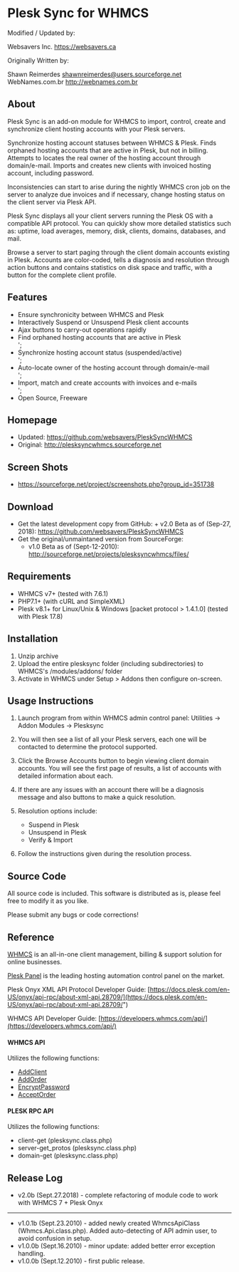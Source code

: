 Plesk Sync for WHMCS
====================

Modified / Updated by:

Websavers Inc.
https://websavers.ca

Originally Written by:

Shawn Reimerdes
shawnreimerdes@users.sourceforge.net
WebNames.com.br
http://webnames.com.br


About
-----

Plesk Sync is an add-on module for WHMCS to import, control, create and synchronize client hosting
accounts with your Plesk servers.

Synchronize hosting account statuses between WHMCS & Plesk.  Finds orphaned hosting accounts that are active in Plesk, but not in billing. Attempts to locates the real owner of the hosting account through domain/e-mail.  Imports and creates new clients with invoiced hosting account, including password.

Inconsistencies can start to arise during the nightly WHMCS cron job on the server to analyze due invoices and if necessary, change hosting status on the client server via Plesk API.

Plesk Sync displays all your client servers running the Plesk OS with a compatible API protocol. You can quickly show more detailed statistics such as: uptime, load averages, memory, disk, clients, domains, databases, and mail.

Browse a server to start paging through the client domain accounts existing in Plesk.  Accounts are color-coded, tells a diagnosis and resolution through action buttons and contains statistics on disk space and traffic, with a button for the complete client profile.


Features
--------

   * Ensure synchronicity between WHMCS and Plesk  
   * Interactively Suspend or Unsuspend Plesk client accounts
   * Ajax buttons to carry-out operations rapidly
   * Find orphaned hosting accounts that are active in Plesk  <br /> ';      
   * Synchronize hosting account status (suspended/active)<br />';
   * Auto-locate owner of the hosting account through domain/e-mail<br />';
   * Import, match and create accounts with invoices and e-mails<br />';
   * Open Source, Freeware


Homepage
------------

   * Updated: https://github.com/websavers/PleskSyncWHMCS
   * Original: http://plesksyncwhmcs.sourceforge.net

Screen Shots
------------

   * https://sourceforge.net/project/screenshots.php?group_id=351738

Download
--------

  * Get the latest development copy from GitHub:
        + v2.0 Beta as of (Sep-27, 2018): https://github.com/websavers/PleskSyncWHMCS
   * Get the original/unmaintaned version from SourceForge:
        + v1.0 Beta as of (Sept-12-2010): http://sourceforge.net/projects/plesksyncwhmcs/files/


Requirements
------------

   * WHMCS v7+ (tested with 7.6.1)
   * PHP7.1+ (with cURL and SimpleXML)
   * Plesk v8.1+ for Linux/Unix & Windows [packet protocol > 1.4.1.0] (tested with Plesk 17.8)


Installation
------------

   1) Unzip archive
   2) Upload the entire plesksync folder (including subdirectories) to WHMCS's /modules/addons/ folder
   3) Activate in WHMCS under Setup > Addons then configure on-screen.


Usage Instructions
------------------

   1) Launch program from within WHMCS admin control panel: Utilities -> Addon Modules -> Plesksync
   
   2) You will then see a list of all your Plesk servers, each one will be contacted to determine the protocol supported.  
   
   3) Click the Browse Accounts button to begin viewing client domain accounts. You will see the first page of results, a list of accounts with detailed information about each.

   4) If there are any issues with an account there will be a diagnosis message and also buttons to make a quick resolution.
 
   5) Resolution options include:
      * Suspend in Plesk 
      * Unsuspend in Plesk
      * Verify & Import

   6) Follow the instructions given during the resolution process.


Source Code
---------
All source code is included.  This software is distributed as is, please feel free to modify it as you like.

Please submit any bugs or code corrections!


Reference
---------

[WHMCS](http://www.whmcs.com "WHMCS") is an all-in-one client management, billing & support solution for online businesses.

[Plesk Panel](https://www.plesk.com "Plesk Control Panel") is the leading hosting automation control panel on the market. 
  
Plesk Onyx XML API Protocol Developer Guide:
[https://docs.plesk.com/en-US/onyx/api-rpc/about-xml-api.28709/](https://docs.plesk.com/en-US/onyx/api-rpc/about-xml-api.28709/")

WHMCS API Developer Guide:
[https://developers.whmcs.com/api/](https://developers.whmcs.com/api/)

#### WHMCS API
Utilizes the following functions:
- [AddClient](https://developers.whmcs.com/api-reference/addclient/)
- [AddOrder](https://developers.whmcs.com/api-reference/addorder/)
- [EncryptPassword](https://developers.whmcs.com/api-reference/encryptpassword/)
- [AcceptOrder](https://developers.whmcs.com/api-reference/acceptorder/)

#### PLESK RPC API
Utilizes the following functions:
- client-get (plesksync.class.php)
- server-get_protos (plesksync.class.php)
- domain-get (plesksync.class.php)


Release Log
-----------

   * v2.0b (Sept.27.2018) - complete refactoring of module code to work with WHMCS 7 + Plesk Onyx
   ---
   * v1.0.1b (Sept.23.2010) - added newly created WhmcsApiClass (Whmcs.Api.class.php).  Added auto-detecting of API admin user, to avoid confusion in setup.
   * v1.0.0b (Sept.16.2010) - minor update: added better error exception handling.
   * v1.0.0b (Sept.12.2010) - first public release.


